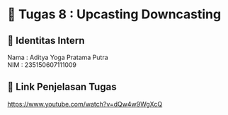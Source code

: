# 📁 Tugas 8 : Upcasting Downcasting

## 👤 Identitas Intern
Nama : Aditya Yoga Pratama Putra             
NIM  : 235150607111009

## 🔗 Link Penjelasan Tugas

https://www.youtube.com/watch?v=dQw4w9WgXcQ

